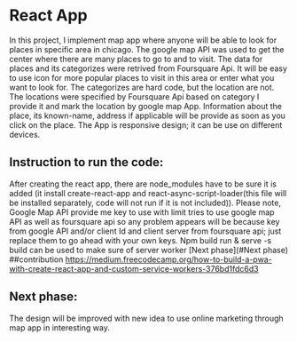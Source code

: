# React App

In this project, I implement  map app where anyone will be able to look for places in specific area in chicago. The google map API was used to get the center where there are many places to go to and to visit. The data for places and its categorizes were retrived from Foursquare Api. It will be easy to use icon for more popular places to visit in this area or enter what you want to look for. The categorizes are hard code, but the location are not. The locations were specified by Foursquare Api based on category I provide it and mark the location by google map App. Information about the place, its known-name, address if applicable will be provide as soon as you click on the place. The App is responsive design; it can be use on different devices.



## Instruction to run the code:
 After creating the react app, there are node_modules have to be sure it is added (it install create-react-app and react-async-script-loader(this file will be installed separately, code will not run if it is not included)). 
Please note, Google Map API provide me key to use with limit tries to use google map API as well as foursquare api so any problem appears will be because key from google API and/or client Id and client server from foursquare api; just replace them to go ahead with your own keys.
Npm build run & serve -s build can be used to make sure of server worker 
[Next phase](#Next phase)
##contribution
https://medium.freecodecamp.org/how-to-build-a-pwa-with-create-react-app-and-custom-service-workers-376bd1fdc6d3
## Next phase:
The design will be improved with new idea to use online marketing through map app in interesting way.
